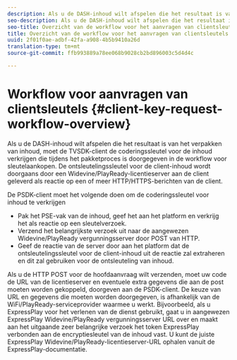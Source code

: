 ```yaml
---
description: Als u de DASH-inhoud wilt afspelen die het resultaat is van het verpakken van inhoud, moet de TVSDK-client de coderingssleutel voor de inhoud verkrijgen die tijdens het pakketproces is doorgegeven in de workflow voor sleutelaankopen. De ontsleutelingssleutel voor de client-inhoud wordt doorgaans door een Widevine/PlayReady-licentieserver aan de client geleverd als reactie op een of meer HTTP/HTTPS-berichten van de client.
seo-description: Als u de DASH-inhoud wilt afspelen die het resultaat is van het verpakken van inhoud, moet de TVSDK-client de coderingssleutel voor de inhoud verkrijgen die tijdens het pakketproces is doorgegeven in de workflow voor sleutelaankopen. De ontsleutelingssleutel voor de client-inhoud wordt doorgaans door een Widevine/PlayReady-licentieserver aan de client geleverd als reactie op een of meer HTTP/HTTPS-berichten van de client.
seo-title: Overzicht van de workflow voor het aanvragen van clientsleutels
title: Overzicht van de workflow voor het aanvragen van clientsleutels
uuid: 2f01f0ae-adbf-42fa-a908-4b5b9410a26d
translation-type: tm+mt
source-git-commit: ffb993889a78ee068b9028cb2bd896003c5d4d4c

---
```



# Workflow voor aanvragen van clientsleutels {#client-key-request-workflow-overview}

Als u de DASH-inhoud wilt afspelen die het resultaat is van het verpakken van inhoud, moet de TVSDK-client de coderingssleutel voor de inhoud verkrijgen die tijdens het pakketproces is doorgegeven in de workflow voor sleutelaankopen. De ontsleutelingssleutel voor de client-inhoud wordt doorgaans door een Widevine/PlayReady-licentieserver aan de client geleverd als reactie op een of meer HTTP/HTTPS-berichten van de client.

De PSDK-client moet het volgende doen om de coderingssleutel voor inhoud te verkrijgen

* Pak het PSE-vak van de inhoud, geef het aan het platform en verkrijg het als reactie op een sleutelverzoek.
* Verzend het belangrijkste verzoek uit naar de aangewezen Widevine/PlayReady vergunningsserver door POST van HTTP.
* Geef de reactie van de server door aan het platform dat de ontsleutelingssleutel voor de client-inhoud uit de reactie zal extraheren en dit zal gebruiken voor de ontsleuteling van inhoud.

Als u de HTTP POST voor de hoofdaanvraag wilt verzenden, moet uw code de URL van de licentieserver en eventuele extra gegevens die aan de post moeten worden gekoppeld, doorgeven aan de PSDK-client. De keuze van URL en gegevens die moeten worden doorgegeven, is afhankelijk van de WiFi/PlayReady-serviceprovider waarmee u werkt. Bijvoorbeeld, als u ExpressPlay voor het verlenen van de dienst gebruikt, gaat u in aangewezen ExpressPlay Widevine/PlayReady vergunningsserver URL over en maakt aan het uitgaande zeer belangrijke verzoek het token ExpressPlay verbonden aan de encryptiesleutel van de inhoud vast. U kunt de juiste ExpressPlay Widevine/PlayReady-licentieserver-URL ophalen vanuit de ExpressPlay-documentatie.